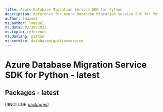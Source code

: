 ```yaml
---
title: Azure Database Migration Service SDK for Python
description: Reference for Azure Database Migration Service SDK for Python
author: lmazuel
ms.author: lmazuel
ms.data: 02/28/2023
ms.topic: reference
ms.devlang: python
ms.service: databasemigrationservice
---
```

# Azure Database Migration Service SDK for Python - latest
## Packages - latest
[!INCLUDE [packages](database-migration-service-index.md)]